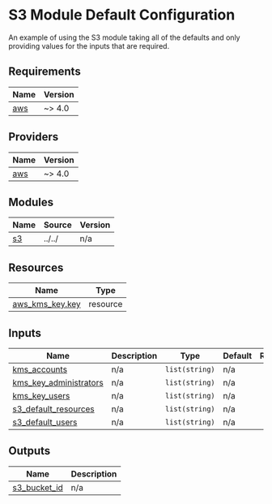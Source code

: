 # S3 Module Default Configuration

An example of using the S3 module taking all of the defaults and only providing values for the inputs that are required.

## Requirements

| Name | Version |
|------|---------|
| <a name="requirement_aws"></a> [aws](#requirement\_aws) | ~> 4.0 |

## Providers

| Name | Version |
|------|---------|
| <a name="provider_aws"></a> [aws](#provider\_aws) | ~> 4.0 |

## Modules

| Name | Source | Version |
|------|--------|---------|
| <a name="module_s3"></a> [s3](#module\_s3) | ../../ | n/a |

## Resources

| Name | Type |
|------|------|
| [aws_kms_key.key](https://registry.terraform.io/providers/hashicorp/aws/latest/docs/resources/kms_key) | resource |

## Inputs

| Name | Description | Type | Default | Required |
|------|-------------|------|---------|:--------:|
| <a name="input_kms_accounts"></a> [kms\_accounts](#input\_kms\_accounts) | n/a | `list(string)` | n/a | yes |
| <a name="input_kms_key_administrators"></a> [kms\_key\_administrators](#input\_kms\_key\_administrators) | n/a | `list(string)` | n/a | yes |
| <a name="input_kms_key_users"></a> [kms\_key\_users](#input\_kms\_key\_users) | n/a | `list(string)` | n/a | yes |
| <a name="input_s3_default_resources"></a> [s3\_default\_resources](#input\_s3\_default\_resources) | n/a | `list(string)` | n/a | yes |
| <a name="input_s3_default_users"></a> [s3\_default\_users](#input\_s3\_default\_users) | n/a | `list(string)` | n/a | yes |

## Outputs

| Name | Description |
|------|-------------|
| <a name="output_s3_bucket_id"></a> [s3\_bucket\_id](#output\_s3\_bucket\_id) | n/a |
